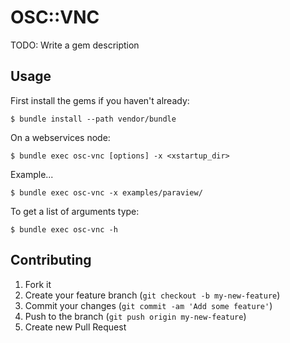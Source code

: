 # OSC::VNC

TODO: Write a gem description

## Usage

First install the gems if you haven't already:

    $ bundle install --path vendor/bundle

On a webservices node:

    $ bundle exec osc-vnc [options] -x <xstartup_dir>

Example...

    $ bundle exec osc-vnc -x examples/paraview/

To get a list of arguments type:

    $ bundle exec osc-vnc -h

## Contributing

1. Fork it
2. Create your feature branch (`git checkout -b my-new-feature`)
3. Commit your changes (`git commit -am 'Add some feature'`)
4. Push to the branch (`git push origin my-new-feature`)
5. Create new Pull Request
